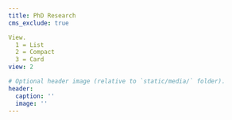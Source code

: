 ```yaml
---
title: PhD Research
cms_exclude: true

View.
  1 = List
  2 = Compact
  3 = Card
view: 2

# Optional header image (relative to `static/media/` folder).
header:
  caption: ''
  image: ''
---
```

